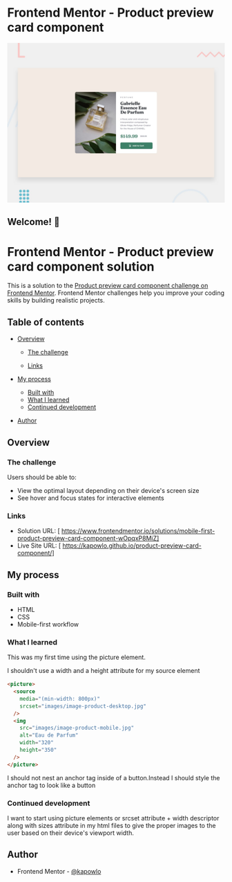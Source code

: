 # Frontend Mentor - Product preview card component

![Design preview for the Product preview card component coding challenge](./design/desktop-preview.jpg)

## Welcome! 👋

# Frontend Mentor - Product preview card component solution

This is a solution to the [Product preview card component challenge on Frontend Mentor](https://www.frontendmentor.io/challenges/product-preview-card-component-GO7UmttRfa). Frontend Mentor challenges help you improve your coding skills by building realistic projects.

## Table of contents

- [Overview](#overview)

  - [The challenge](#the-challenge)

  - [Links](#links)

- [My process](#my-process)
  - [Built with](#built-with)
  - [What I learned](#what-i-learned)
  - [Continued development](#continued-development)
- [Author](#author)

## Overview

### The challenge

Users should be able to:

- View the optimal layout depending on their device's screen size
- See hover and focus states for interactive elements

### Links

- Solution URL: [ https://www.frontendmentor.io/solutions/mobile-first-product-preview-card-component-wOpqxP8MiZ]
- Live Site URL: [ https://kapowlo.github.io/product-preview-card-component/]

## My process

### Built with

- HTML
- CSS
- Mobile-first workflow

### What I learned

This was my first time using the picture element.

I shouldn't use a width and a height attribute for my source element

```html
<picture>
  <source
    media="(min-width: 800px)"
    srcset="images/image-product-desktop.jpg"
  />
  <img
    src="images/image-product-mobile.jpg"
    alt="Eau de Parfum"
    width="320"
    height="350"
  />
</picture>
```

I should not nest an anchor tag inside of a button.Instead I should style the anchor tag to look like a button

### Continued development

I want to start using picture elements or srcset attribute + width descriptor along with sizes attribute in my html files to give the proper images to the user based on their device's viewport width.

## Author

- Frontend Mentor - [@kapowlo](https://www.frontendmentor.io/home)
